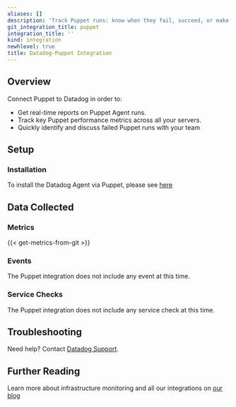```yaml
---
aliases: []
description: 'Track Puppet runs: know when they fail, succeed, or make big changes.'
git_integration_title: puppet
integration_title: ''
kind: integration
newhlevel: true
title: Datadog-Puppet Integration
---
```


## Overview

Connect Puppet to Datadog in order to:

  * Get real-time reports on Puppet Agent runs.
  * Track key Puppet performance metrics across all your servers.
  * Quickly identify and discuss failed Puppet runs with your team

## Setup
### Installation
To install the Datadog Agent via Puppet, please see [here](https://github.com/datadog/puppet-datadog-agent)

## Data Collected
### Metrics
{{< get-metrics-from-git >}}

### Events
The Puppet integration does not include any event at this time.

### Service Checks
The Puppet integration does not include any service check at this time.

## Troubleshooting
Need help? Contact [Datadog Support](http://docs.datadoghq.com/help/).

## Further Reading
Learn more about infrastructure monitoring and all our integrations on [our blog](https://www.datadoghq.com/blog/)


